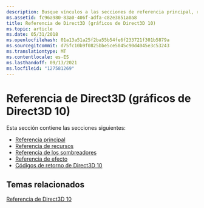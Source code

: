 ```yaml
---
description: Busque vínculos a las secciones de referencia principal, recurso, sombreador, efecto y código de retorno en Gráficos de Direct3D 10.
ms.assetid: fc96a980-83a0-406f-adfa-c82e3851a0a8
title: Referencia de Direct3D (gráficos de Direct3D 10)
ms.topic: article
ms.date: 05/31/2018
ms.openlocfilehash: 01a13a51a25f2ba55b54fe6f233721f301b5879a
ms.sourcegitcommit: d75fc10b9f0825bbe5ce5045c90d4045e3c53243
ms.translationtype: MT
ms.contentlocale: es-ES
ms.lasthandoff: 09/13/2021
ms.locfileid: "127581269"
---
```

# <a name="direct3d-reference-direct3d-10-graphics"></a>Referencia de Direct3D (gráficos de Direct3D 10)

Esta sección contiene las secciones siguientes:

-   [Referencia principal](d3d10-graphics-reference-d3d10-core.md)
-   [Referencia de recursos](d3d10-graphics-reference-resource.md)
-   [Referencia de los sombreadores](d3d10-graphics-reference-d3d10-shader.md)
-   [Referencia de efecto](d3d10-graphics-reference-effect.md)
-   [Códigos de retorno de Direct3D 10](d3d10-graphics-reference-returnvalues.md)

## <a name="related-topics"></a>Temas relacionados

<dl> <dt>

[Referencia de Direct3D 10](d3d10-graphics-reference.md)
</dt> </dl>

 

 



